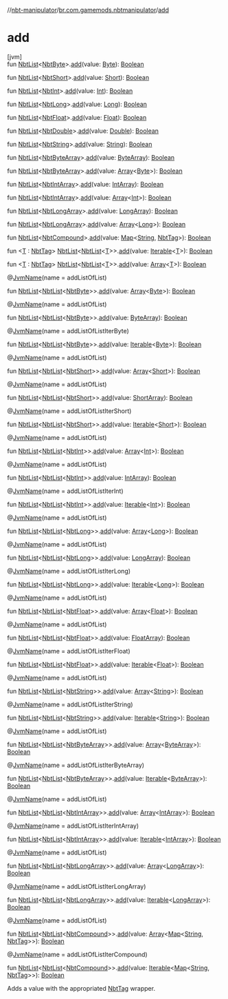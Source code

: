 //[nbt-manipulator](../../index.md)/[br.com.gamemods.nbtmanipulator](index.md)/[add](add.md)

# add

[jvm]\
fun [NbtList](-nbt-list/index.md)<[NbtByte](-nbt-byte/index.md)>.[add](add.md)(value: [Byte](https://kotlinlang.org/api/latest/jvm/stdlib/kotlin/-byte/index.html)): [Boolean](https://kotlinlang.org/api/latest/jvm/stdlib/kotlin/-boolean/index.html)

fun [NbtList](-nbt-list/index.md)<[NbtShort](-nbt-short/index.md)>.[add](add.md)(value: [Short](https://kotlinlang.org/api/latest/jvm/stdlib/kotlin/-short/index.html)): [Boolean](https://kotlinlang.org/api/latest/jvm/stdlib/kotlin/-boolean/index.html)

fun [NbtList](-nbt-list/index.md)<[NbtInt](-nbt-int/index.md)>.[add](add.md)(value: [Int](https://kotlinlang.org/api/latest/jvm/stdlib/kotlin/-int/index.html)): [Boolean](https://kotlinlang.org/api/latest/jvm/stdlib/kotlin/-boolean/index.html)

fun [NbtList](-nbt-list/index.md)<[NbtLong](-nbt-long/index.md)>.[add](add.md)(value: [Long](https://kotlinlang.org/api/latest/jvm/stdlib/kotlin/-long/index.html)): [Boolean](https://kotlinlang.org/api/latest/jvm/stdlib/kotlin/-boolean/index.html)

fun [NbtList](-nbt-list/index.md)<[NbtFloat](-nbt-float/index.md)>.[add](add.md)(value: [Float](https://kotlinlang.org/api/latest/jvm/stdlib/kotlin/-float/index.html)): [Boolean](https://kotlinlang.org/api/latest/jvm/stdlib/kotlin/-boolean/index.html)

fun [NbtList](-nbt-list/index.md)<[NbtDouble](-nbt-double/index.md)>.[add](add.md)(value: [Double](https://kotlinlang.org/api/latest/jvm/stdlib/kotlin/-double/index.html)): [Boolean](https://kotlinlang.org/api/latest/jvm/stdlib/kotlin/-boolean/index.html)

fun [NbtList](-nbt-list/index.md)<[NbtString](-nbt-string/index.md)>.[add](add.md)(value: [String](https://kotlinlang.org/api/latest/jvm/stdlib/kotlin/-string/index.html)): [Boolean](https://kotlinlang.org/api/latest/jvm/stdlib/kotlin/-boolean/index.html)

fun [NbtList](-nbt-list/index.md)<[NbtByteArray](-nbt-byte-array/index.md)>.[add](add.md)(value: [ByteArray](https://kotlinlang.org/api/latest/jvm/stdlib/kotlin/-byte-array/index.html)): [Boolean](https://kotlinlang.org/api/latest/jvm/stdlib/kotlin/-boolean/index.html)

fun [NbtList](-nbt-list/index.md)<[NbtByteArray](-nbt-byte-array/index.md)>.[add](add.md)(value: [Array](https://kotlinlang.org/api/latest/jvm/stdlib/kotlin/-array/index.html)<[Byte](https://kotlinlang.org/api/latest/jvm/stdlib/kotlin/-byte/index.html)>): [Boolean](https://kotlinlang.org/api/latest/jvm/stdlib/kotlin/-boolean/index.html)

fun [NbtList](-nbt-list/index.md)<[NbtIntArray](-nbt-int-array/index.md)>.[add](add.md)(value: [IntArray](https://kotlinlang.org/api/latest/jvm/stdlib/kotlin/-int-array/index.html)): [Boolean](https://kotlinlang.org/api/latest/jvm/stdlib/kotlin/-boolean/index.html)

fun [NbtList](-nbt-list/index.md)<[NbtIntArray](-nbt-int-array/index.md)>.[add](add.md)(value: [Array](https://kotlinlang.org/api/latest/jvm/stdlib/kotlin/-array/index.html)<[Int](https://kotlinlang.org/api/latest/jvm/stdlib/kotlin/-int/index.html)>): [Boolean](https://kotlinlang.org/api/latest/jvm/stdlib/kotlin/-boolean/index.html)

fun [NbtList](-nbt-list/index.md)<[NbtLongArray](-nbt-long-array/index.md)>.[add](add.md)(value: [LongArray](https://kotlinlang.org/api/latest/jvm/stdlib/kotlin/-long-array/index.html)): [Boolean](https://kotlinlang.org/api/latest/jvm/stdlib/kotlin/-boolean/index.html)

fun [NbtList](-nbt-list/index.md)<[NbtLongArray](-nbt-long-array/index.md)>.[add](add.md)(value: [Array](https://kotlinlang.org/api/latest/jvm/stdlib/kotlin/-array/index.html)<[Long](https://kotlinlang.org/api/latest/jvm/stdlib/kotlin/-long/index.html)>): [Boolean](https://kotlinlang.org/api/latest/jvm/stdlib/kotlin/-boolean/index.html)

fun [NbtList](-nbt-list/index.md)<[NbtCompound](-nbt-compound/index.md)>.[add](add.md)(value: [Map](https://kotlinlang.org/api/latest/jvm/stdlib/kotlin.collections/-map/index.html)<[String](https://kotlinlang.org/api/latest/jvm/stdlib/kotlin/-string/index.html), [NbtTag](-nbt-tag/index.md)>): [Boolean](https://kotlinlang.org/api/latest/jvm/stdlib/kotlin/-boolean/index.html)

fun <[T](add.md) : [NbtTag](-nbt-tag/index.md)> [NbtList](-nbt-list/index.md)<[NbtList](-nbt-list/index.md)<[T](add.md)>>.[add](add.md)(value: [Iterable](https://kotlinlang.org/api/latest/jvm/stdlib/kotlin.collections/-iterable/index.html)<[T](add.md)>): [Boolean](https://kotlinlang.org/api/latest/jvm/stdlib/kotlin/-boolean/index.html)

fun <[T](add.md) : [NbtTag](-nbt-tag/index.md)> [NbtList](-nbt-list/index.md)<[NbtList](-nbt-list/index.md)<[T](add.md)>>.[add](add.md)(value: [Array](https://kotlinlang.org/api/latest/jvm/stdlib/kotlin/-array/index.html)<[T](add.md)>): [Boolean](https://kotlinlang.org/api/latest/jvm/stdlib/kotlin/-boolean/index.html)

@[JvmName](https://kotlinlang.org/api/latest/jvm/stdlib/kotlin.jvm/-jvm-name/index.html)(name = addListOfList)

fun [NbtList](-nbt-list/index.md)<[NbtList](-nbt-list/index.md)<[NbtByte](-nbt-byte/index.md)>>.[add](add.md)(value: [Array](https://kotlinlang.org/api/latest/jvm/stdlib/kotlin/-array/index.html)<[Byte](https://kotlinlang.org/api/latest/jvm/stdlib/kotlin/-byte/index.html)>): [Boolean](https://kotlinlang.org/api/latest/jvm/stdlib/kotlin/-boolean/index.html)

@[JvmName](https://kotlinlang.org/api/latest/jvm/stdlib/kotlin.jvm/-jvm-name/index.html)(name = addListOfList)

fun [NbtList](-nbt-list/index.md)<[NbtList](-nbt-list/index.md)<[NbtByte](-nbt-byte/index.md)>>.[add](add.md)(value: [ByteArray](https://kotlinlang.org/api/latest/jvm/stdlib/kotlin/-byte-array/index.html)): [Boolean](https://kotlinlang.org/api/latest/jvm/stdlib/kotlin/-boolean/index.html)

@[JvmName](https://kotlinlang.org/api/latest/jvm/stdlib/kotlin.jvm/-jvm-name/index.html)(name = addListOfListIterByte)

fun [NbtList](-nbt-list/index.md)<[NbtList](-nbt-list/index.md)<[NbtByte](-nbt-byte/index.md)>>.[add](add.md)(value: [Iterable](https://kotlinlang.org/api/latest/jvm/stdlib/kotlin.collections/-iterable/index.html)<[Byte](https://kotlinlang.org/api/latest/jvm/stdlib/kotlin/-byte/index.html)>): [Boolean](https://kotlinlang.org/api/latest/jvm/stdlib/kotlin/-boolean/index.html)

@[JvmName](https://kotlinlang.org/api/latest/jvm/stdlib/kotlin.jvm/-jvm-name/index.html)(name = addListOfList)

fun [NbtList](-nbt-list/index.md)<[NbtList](-nbt-list/index.md)<[NbtShort](-nbt-short/index.md)>>.[add](add.md)(value: [Array](https://kotlinlang.org/api/latest/jvm/stdlib/kotlin/-array/index.html)<[Short](https://kotlinlang.org/api/latest/jvm/stdlib/kotlin/-short/index.html)>): [Boolean](https://kotlinlang.org/api/latest/jvm/stdlib/kotlin/-boolean/index.html)

@[JvmName](https://kotlinlang.org/api/latest/jvm/stdlib/kotlin.jvm/-jvm-name/index.html)(name = addListOfList)

fun [NbtList](-nbt-list/index.md)<[NbtList](-nbt-list/index.md)<[NbtShort](-nbt-short/index.md)>>.[add](add.md)(value: [ShortArray](https://kotlinlang.org/api/latest/jvm/stdlib/kotlin/-short-array/index.html)): [Boolean](https://kotlinlang.org/api/latest/jvm/stdlib/kotlin/-boolean/index.html)

@[JvmName](https://kotlinlang.org/api/latest/jvm/stdlib/kotlin.jvm/-jvm-name/index.html)(name = addListOfListIterShort)

fun [NbtList](-nbt-list/index.md)<[NbtList](-nbt-list/index.md)<[NbtShort](-nbt-short/index.md)>>.[add](add.md)(value: [Iterable](https://kotlinlang.org/api/latest/jvm/stdlib/kotlin.collections/-iterable/index.html)<[Short](https://kotlinlang.org/api/latest/jvm/stdlib/kotlin/-short/index.html)>): [Boolean](https://kotlinlang.org/api/latest/jvm/stdlib/kotlin/-boolean/index.html)

@[JvmName](https://kotlinlang.org/api/latest/jvm/stdlib/kotlin.jvm/-jvm-name/index.html)(name = addListOfList)

fun [NbtList](-nbt-list/index.md)<[NbtList](-nbt-list/index.md)<[NbtInt](-nbt-int/index.md)>>.[add](add.md)(value: [Array](https://kotlinlang.org/api/latest/jvm/stdlib/kotlin/-array/index.html)<[Int](https://kotlinlang.org/api/latest/jvm/stdlib/kotlin/-int/index.html)>): [Boolean](https://kotlinlang.org/api/latest/jvm/stdlib/kotlin/-boolean/index.html)

@[JvmName](https://kotlinlang.org/api/latest/jvm/stdlib/kotlin.jvm/-jvm-name/index.html)(name = addListOfList)

fun [NbtList](-nbt-list/index.md)<[NbtList](-nbt-list/index.md)<[NbtInt](-nbt-int/index.md)>>.[add](add.md)(value: [IntArray](https://kotlinlang.org/api/latest/jvm/stdlib/kotlin/-int-array/index.html)): [Boolean](https://kotlinlang.org/api/latest/jvm/stdlib/kotlin/-boolean/index.html)

@[JvmName](https://kotlinlang.org/api/latest/jvm/stdlib/kotlin.jvm/-jvm-name/index.html)(name = addListOfListIterInt)

fun [NbtList](-nbt-list/index.md)<[NbtList](-nbt-list/index.md)<[NbtInt](-nbt-int/index.md)>>.[add](add.md)(value: [Iterable](https://kotlinlang.org/api/latest/jvm/stdlib/kotlin.collections/-iterable/index.html)<[Int](https://kotlinlang.org/api/latest/jvm/stdlib/kotlin/-int/index.html)>): [Boolean](https://kotlinlang.org/api/latest/jvm/stdlib/kotlin/-boolean/index.html)

@[JvmName](https://kotlinlang.org/api/latest/jvm/stdlib/kotlin.jvm/-jvm-name/index.html)(name = addListOfList)

fun [NbtList](-nbt-list/index.md)<[NbtList](-nbt-list/index.md)<[NbtLong](-nbt-long/index.md)>>.[add](add.md)(value: [Array](https://kotlinlang.org/api/latest/jvm/stdlib/kotlin/-array/index.html)<[Long](https://kotlinlang.org/api/latest/jvm/stdlib/kotlin/-long/index.html)>): [Boolean](https://kotlinlang.org/api/latest/jvm/stdlib/kotlin/-boolean/index.html)

@[JvmName](https://kotlinlang.org/api/latest/jvm/stdlib/kotlin.jvm/-jvm-name/index.html)(name = addListOfList)

fun [NbtList](-nbt-list/index.md)<[NbtList](-nbt-list/index.md)<[NbtLong](-nbt-long/index.md)>>.[add](add.md)(value: [LongArray](https://kotlinlang.org/api/latest/jvm/stdlib/kotlin/-long-array/index.html)): [Boolean](https://kotlinlang.org/api/latest/jvm/stdlib/kotlin/-boolean/index.html)

@[JvmName](https://kotlinlang.org/api/latest/jvm/stdlib/kotlin.jvm/-jvm-name/index.html)(name = addListOfListIterLong)

fun [NbtList](-nbt-list/index.md)<[NbtList](-nbt-list/index.md)<[NbtLong](-nbt-long/index.md)>>.[add](add.md)(value: [Iterable](https://kotlinlang.org/api/latest/jvm/stdlib/kotlin.collections/-iterable/index.html)<[Long](https://kotlinlang.org/api/latest/jvm/stdlib/kotlin/-long/index.html)>): [Boolean](https://kotlinlang.org/api/latest/jvm/stdlib/kotlin/-boolean/index.html)

@[JvmName](https://kotlinlang.org/api/latest/jvm/stdlib/kotlin.jvm/-jvm-name/index.html)(name = addListOfList)

fun [NbtList](-nbt-list/index.md)<[NbtList](-nbt-list/index.md)<[NbtFloat](-nbt-float/index.md)>>.[add](add.md)(value: [Array](https://kotlinlang.org/api/latest/jvm/stdlib/kotlin/-array/index.html)<[Float](https://kotlinlang.org/api/latest/jvm/stdlib/kotlin/-float/index.html)>): [Boolean](https://kotlinlang.org/api/latest/jvm/stdlib/kotlin/-boolean/index.html)

@[JvmName](https://kotlinlang.org/api/latest/jvm/stdlib/kotlin.jvm/-jvm-name/index.html)(name = addListOfList)

fun [NbtList](-nbt-list/index.md)<[NbtList](-nbt-list/index.md)<[NbtFloat](-nbt-float/index.md)>>.[add](add.md)(value: [FloatArray](https://kotlinlang.org/api/latest/jvm/stdlib/kotlin/-float-array/index.html)): [Boolean](https://kotlinlang.org/api/latest/jvm/stdlib/kotlin/-boolean/index.html)

@[JvmName](https://kotlinlang.org/api/latest/jvm/stdlib/kotlin.jvm/-jvm-name/index.html)(name = addListOfListIterFloat)

fun [NbtList](-nbt-list/index.md)<[NbtList](-nbt-list/index.md)<[NbtFloat](-nbt-float/index.md)>>.[add](add.md)(value: [Iterable](https://kotlinlang.org/api/latest/jvm/stdlib/kotlin.collections/-iterable/index.html)<[Float](https://kotlinlang.org/api/latest/jvm/stdlib/kotlin/-float/index.html)>): [Boolean](https://kotlinlang.org/api/latest/jvm/stdlib/kotlin/-boolean/index.html)

@[JvmName](https://kotlinlang.org/api/latest/jvm/stdlib/kotlin.jvm/-jvm-name/index.html)(name = addListOfList)

fun [NbtList](-nbt-list/index.md)<[NbtList](-nbt-list/index.md)<[NbtString](-nbt-string/index.md)>>.[add](add.md)(value: [Array](https://kotlinlang.org/api/latest/jvm/stdlib/kotlin/-array/index.html)<[String](https://kotlinlang.org/api/latest/jvm/stdlib/kotlin/-string/index.html)>): [Boolean](https://kotlinlang.org/api/latest/jvm/stdlib/kotlin/-boolean/index.html)

@[JvmName](https://kotlinlang.org/api/latest/jvm/stdlib/kotlin.jvm/-jvm-name/index.html)(name = addListOfListIterString)

fun [NbtList](-nbt-list/index.md)<[NbtList](-nbt-list/index.md)<[NbtString](-nbt-string/index.md)>>.[add](add.md)(value: [Iterable](https://kotlinlang.org/api/latest/jvm/stdlib/kotlin.collections/-iterable/index.html)<[String](https://kotlinlang.org/api/latest/jvm/stdlib/kotlin/-string/index.html)>): [Boolean](https://kotlinlang.org/api/latest/jvm/stdlib/kotlin/-boolean/index.html)

@[JvmName](https://kotlinlang.org/api/latest/jvm/stdlib/kotlin.jvm/-jvm-name/index.html)(name = addListOfList)

fun [NbtList](-nbt-list/index.md)<[NbtList](-nbt-list/index.md)<[NbtByteArray](-nbt-byte-array/index.md)>>.[add](add.md)(value: [Array](https://kotlinlang.org/api/latest/jvm/stdlib/kotlin/-array/index.html)<[ByteArray](https://kotlinlang.org/api/latest/jvm/stdlib/kotlin/-byte-array/index.html)>): [Boolean](https://kotlinlang.org/api/latest/jvm/stdlib/kotlin/-boolean/index.html)

@[JvmName](https://kotlinlang.org/api/latest/jvm/stdlib/kotlin.jvm/-jvm-name/index.html)(name = addListOfListIterByteArray)

fun [NbtList](-nbt-list/index.md)<[NbtList](-nbt-list/index.md)<[NbtByteArray](-nbt-byte-array/index.md)>>.[add](add.md)(value: [Iterable](https://kotlinlang.org/api/latest/jvm/stdlib/kotlin.collections/-iterable/index.html)<[ByteArray](https://kotlinlang.org/api/latest/jvm/stdlib/kotlin/-byte-array/index.html)>): [Boolean](https://kotlinlang.org/api/latest/jvm/stdlib/kotlin/-boolean/index.html)

@[JvmName](https://kotlinlang.org/api/latest/jvm/stdlib/kotlin.jvm/-jvm-name/index.html)(name = addListOfList)

fun [NbtList](-nbt-list/index.md)<[NbtList](-nbt-list/index.md)<[NbtIntArray](-nbt-int-array/index.md)>>.[add](add.md)(value: [Array](https://kotlinlang.org/api/latest/jvm/stdlib/kotlin/-array/index.html)<[IntArray](https://kotlinlang.org/api/latest/jvm/stdlib/kotlin/-int-array/index.html)>): [Boolean](https://kotlinlang.org/api/latest/jvm/stdlib/kotlin/-boolean/index.html)

@[JvmName](https://kotlinlang.org/api/latest/jvm/stdlib/kotlin.jvm/-jvm-name/index.html)(name = addListOfListIterIntArray)

fun [NbtList](-nbt-list/index.md)<[NbtList](-nbt-list/index.md)<[NbtIntArray](-nbt-int-array/index.md)>>.[add](add.md)(value: [Iterable](https://kotlinlang.org/api/latest/jvm/stdlib/kotlin.collections/-iterable/index.html)<[IntArray](https://kotlinlang.org/api/latest/jvm/stdlib/kotlin/-int-array/index.html)>): [Boolean](https://kotlinlang.org/api/latest/jvm/stdlib/kotlin/-boolean/index.html)

@[JvmName](https://kotlinlang.org/api/latest/jvm/stdlib/kotlin.jvm/-jvm-name/index.html)(name = addListOfList)

fun [NbtList](-nbt-list/index.md)<[NbtList](-nbt-list/index.md)<[NbtLongArray](-nbt-long-array/index.md)>>.[add](add.md)(value: [Array](https://kotlinlang.org/api/latest/jvm/stdlib/kotlin/-array/index.html)<[LongArray](https://kotlinlang.org/api/latest/jvm/stdlib/kotlin/-long-array/index.html)>): [Boolean](https://kotlinlang.org/api/latest/jvm/stdlib/kotlin/-boolean/index.html)

@[JvmName](https://kotlinlang.org/api/latest/jvm/stdlib/kotlin.jvm/-jvm-name/index.html)(name = addListOfListIterLongArray)

fun [NbtList](-nbt-list/index.md)<[NbtList](-nbt-list/index.md)<[NbtLongArray](-nbt-long-array/index.md)>>.[add](add.md)(value: [Iterable](https://kotlinlang.org/api/latest/jvm/stdlib/kotlin.collections/-iterable/index.html)<[LongArray](https://kotlinlang.org/api/latest/jvm/stdlib/kotlin/-long-array/index.html)>): [Boolean](https://kotlinlang.org/api/latest/jvm/stdlib/kotlin/-boolean/index.html)

@[JvmName](https://kotlinlang.org/api/latest/jvm/stdlib/kotlin.jvm/-jvm-name/index.html)(name = addListOfList)

fun [NbtList](-nbt-list/index.md)<[NbtList](-nbt-list/index.md)<[NbtCompound](-nbt-compound/index.md)>>.[add](add.md)(value: [Array](https://kotlinlang.org/api/latest/jvm/stdlib/kotlin/-array/index.html)<[Map](https://kotlinlang.org/api/latest/jvm/stdlib/kotlin.collections/-map/index.html)<[String](https://kotlinlang.org/api/latest/jvm/stdlib/kotlin/-string/index.html), [NbtTag](-nbt-tag/index.md)>>): [Boolean](https://kotlinlang.org/api/latest/jvm/stdlib/kotlin/-boolean/index.html)

@[JvmName](https://kotlinlang.org/api/latest/jvm/stdlib/kotlin.jvm/-jvm-name/index.html)(name = addListOfListIterCompound)

fun [NbtList](-nbt-list/index.md)<[NbtList](-nbt-list/index.md)<[NbtCompound](-nbt-compound/index.md)>>.[add](add.md)(value: [Iterable](https://kotlinlang.org/api/latest/jvm/stdlib/kotlin.collections/-iterable/index.html)<[Map](https://kotlinlang.org/api/latest/jvm/stdlib/kotlin.collections/-map/index.html)<[String](https://kotlinlang.org/api/latest/jvm/stdlib/kotlin/-string/index.html), [NbtTag](-nbt-tag/index.md)>>): [Boolean](https://kotlinlang.org/api/latest/jvm/stdlib/kotlin/-boolean/index.html)

Adds a value with the appropriated [NbtTag](-nbt-tag/index.md) wrapper.
